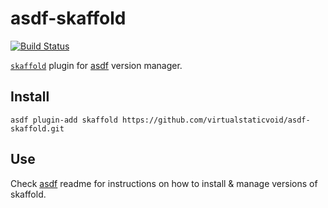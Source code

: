 # asdf-skaffold

[![Build Status](https://travis-ci.org/virtualstaticvoid/asdf-skaffold.svg?branch=master)](https://travis-ci.org/virtualstaticvoid/asdf-skaffold)

[`skaffold`][util] plugin for [asdf](https://github.com/asdf-vm/asdf) version manager.

## Install

```
asdf plugin-add skaffold https://github.com/virtualstaticvoid/asdf-skaffold.git
```

## Use

Check [asdf](https://github.com/asdf-vm/asdf) readme for instructions on how to install & manage versions of skaffold.

[util]: https://github.com/GoogleContainerTools/skaffold
